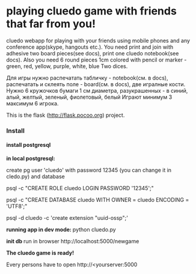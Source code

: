# playing cluedo game with friends that far from you!
cluedo webapp for playing with your friends using mobile phones and any conference app(skype, hangouts etc.).
You need print and join with adhesive two board pieces(see docs), print one cluedo notebook(see docs).
Also you need 6 round pieces 1cm colored with pencil or marker - green, red, yellow, purple, white, blue
Two dices.

Для игры нужно распечатать табличку - notebook(см. в docs), распечатать и склеять поле - board(см. в docs), две игралные кости.
Нужно 6 кружочков бумаги 1 см диаметра, разукрашенных - в синий, алый, желтый, зеленый, фиолетовый, белый
Играют минимум 3 максимум 6 игрока.

This is the flask (http://flask.pocoo.org) project.

<h3> Install </h3>

<h4>install postgresql </h4>

<b>in local postgresql: </b>

create pg user 'cluedo' with password 12345 (you can change it in cledo.py) and database

psql -c "CREATE ROLE cluedo LOGIN PASSWORD '12345';"

psql -c "CREATE DATABASE cluedo WITH OWNER = cluedo ENCODING = 'UTF8';"

psql -d cluedo -c 'create extension "uuid-ossp";'

<b>running app in dev mode: </b>
python cluedo.py

<b>init db </b>
run in browser http://localhost:5000/newgame

<b>The cluedo game is ready!</b> 

Every persons have to open http://<yourserver:5000
